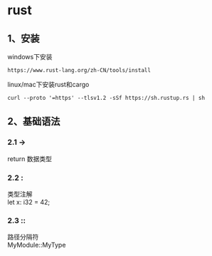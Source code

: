 # rust

## 1、安装
windows下安装
```text
https://www.rust-lang.org/zh-CN/tools/install
```

linux/mac下安装rust和cargo
```shell
curl --proto '=https' --tlsv1.2 -sSf https://sh.rustup.rs | sh
```

## 2、基础语法
### 2.1 ->
return 数据类型

### 2.2 : 
类型注解  
let x: i32 = 42;  

### 2.3 ::
路径分隔符  
MyModule::MyType  


